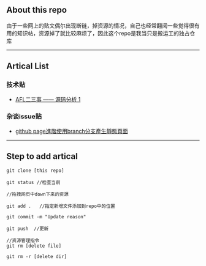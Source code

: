## About this repo
由于一些网上的贴文偶尔出现断链，掉资源的情况，自己也经常翻阅一些觉得很有用的知识帖，资源掉了就比较麻烦了，因此这个repo是我当只是搬运工的独占仓库

<hr>

## Artical List
### 技术贴
- [AFL二三事 —— 源码分析 1](https://cvjark.github.io/My-Save-Pages/AFL%E4%BA%8C%E4%B8%89%E4%BA%8B%20--%20%E6%BA%90%E7%A0%81%E5%88%86%E6%9E%90%201.html)


### 杂谈issue贴
- [github page進階使用branch分支產生靜態頁面](https://cvjark.github.io/My-Save-Pages/github%20page%E9%80%B2%E9%9A%8E%E4%BD%BF%E7%94%A8branch%E5%88%86%E6%94%AF%E7%94%A2%E7%94%9F%E9%9D%9C%E6%85%8B%E9%A0%81%E9%9D%A2.html)

<hr>

## Step to add artical

```shell
git clone [this repo]

git status //检查当前

//拖拽网页中down下来的资源

git add .   //指定新增文件添加到repo中的位置

git commit -m "Update reason"

git push  //更新

//资源管理指令
git rm [delete file]

git rm -r [delete dir]

```
